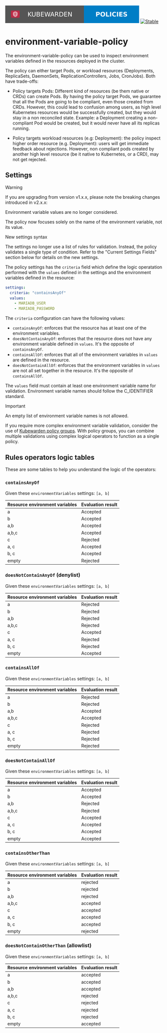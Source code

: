 [![Kubewarden Policy Repository](https://github.com/kubewarden/community/blob/main/badges/kubewarden-policies.svg)](https://github.com/kubewarden/community/blob/main/REPOSITORIES.md#policy-scope)
[![Stable](https://img.shields.io/badge/status-stable-brightgreen?style=for-the-badge)](https://github.com/kubewarden/community/blob/main/REPOSITORIES.md#stable)

# environment-variable-policy

The environment-variable-policy can be used to inspect environment variables
defined in the resources deployed in the cluster.

The policy can either target Pods, or workload resources (Deployments,
ReplicaSets, DaemonSets, ReplicationControllers, Jobs, CronJobs). Both have
trade-offs:

- Policy targets Pods: Different kind of resources (be them native or CRDs) can
  create Pods. By having the policy target Pods, we guarantee that all the Pods
  are going to be compliant, even those created from CRDs. However, this could
  lead to confusion among users, as high level Kubernetes resources would be
  successfully created, but they would stay in a non reconciled state. Example: a
  Deployment creating a non-compliant Pod would be created, but it would never
  have all its replicas running.

- Policy targets workload resources (e.g: Deployment): the policy inspect
  higher order resource (e.g. Deployment): users will get immediate feedback
  about rejections. However, non compliant pods created by another high level
  resource (be it native to Kubernetes, or a CRD), may not get rejected.

## Settings

> [!WARNING]  
> If you are upgrading from version v1.x.x, please note the breaking changes
> introduced in v2.x.x:
>
> Environment variable values are no longer considered.
>
> The policy now focuses solely on the name of the environment variable, not
> its value.
>
> New settings syntax
>
> The settings no longer use a list of rules for validation. Instead, the
> policy validates a single type of condition. Refer to the "Current Settings
> Fields" section below for details on the new settings.

The policy settings has the `criteria` field which define the logic operatation
performed with the `values` defined in the settings and the environment variables
defined in the resource:

```yaml
settings:
  criteria: "containsAnyOf"
  values:
    - MARIADB_USER
    - MARIADB_PASSWORD
```

The `criteria` configuration can have the following values:

- `containsAnyOf`: enforces that the resource has at least one of the
  environment variables.
- `doesNotContainAnyOf`: enforces that the resource does not have any environment
  variable defined in `values`. It's the opposite of `containsAnyOf`.
- `containsAllOf`: enforces that all of the environment variables in `values`
  are defined in the resource.
- `doesNotContainAllOf`: enforces that the environment variables in `values`
  are not all set together in the resource. It's the opposite of `containsAllOf`.

The `values` field must contain at least one environment variable name for
validation. Environment variable names should follow the C_IDENTIFIER standard.

> [!IMPORTANT]  
> An empty list of environment variable names is not allowed.

If you require more complex environment variable validation, consider the use
of [Kubewarden policy groups](https://docs.kubewarden.io/howtos/policy-groups).
With policy groups, you can combine multiple validations using complex logical
operators to function as a single policy.

## Rules operators logic tables

These are some tables to help you understand the logic of the operators:

### `containsAnyOf`

Given these `environmentVariables` settings: `[a, b]`

| Resource environment variables | Evaluation result |
| ------------------------------ | ----------------- |
| a                              | Accepted          |
| b                              | Accepted          |
| a,b                            | Accepted          |
| a,b,c                          | Accepted          |
| c                              | Rejected          |
| a, c                           | Accepted          |
| b, c                           | Accepted          |
| empty                          | Rejected          |

### `doesNotContainAnyOf` (denylist)

Given these `environmentVariables` settings: `[a, b]`

| Resource environment variables | Evaluation result |
| ------------------------------ | ----------------- |
| a                              | Rejected          |
| b                              | Rejected          |
| a,b                            | Rejected          |
| a,b,c                          | Rejected          |
| c                              | Accepted          |
| a, c                           | Rejected          |
| b, c                           | Rejected          |
| empty                          | Accepted          |

### `containsAllOf`

Given these `environmentVariables` settings: `[a, b]`

| Resource environment variables | Evaluation result |
| ------------------------------ | ----------------- |
| a                              | Rejected          |
| b                              | Rejected          |
| a,b                            | Accepted          |
| a,b,c                          | Accepted          |
| c                              | Rejected          |
| a, c                           | Rejected          |
| b, c                           | Rejected          |
| empty                          | Rejected          |

### `doesNotContainAllOf`

Given these `environmentVariables` settings: `[a, b]`

| Resource environment variables | Evaluation result |
| ------------------------------ | ----------------- |
| a                              | Accepted          |
| b                              | Accepted          |
| a,b                            | Rejected          |
| a,b,c                          | Rejected          |
| c                              | Accepted          |
| a, c                           | Accepted          |
| b, c                           | Accepted          |
| empty                          | Accepted          |

### `containsOtherThan`

Given these `environmentVariables` settings: `[a, b]`

| Resource environment variables | Evaluation result |
| ------------------------------ | ----------------- |
| a                              | rejected          |
| b                              | rejected          |
| a,b                            | rejected          |
| a,b,c                          | accepted          |
| c                              | accepted          |
| a, c                           | accepted          |
| b, c                           | accepted          |
| empty                          | rejected          |

### `doesNotContainOtherThan` (allowlist)

Given these `environmentVariables` settings: `[a, b]`

| Resource environment variables | Evaluation result |
| ------------------------------ | ----------------- |
| a                              | accepted          |
| b                              | accepted          |
| a,b                            | accepted          |
| a,b,c                          | rejected          |
| c                              | rejected          |
| a, c                           | rejected          |
| b, c                           | rejected          |
| empty                          | accepted          |
